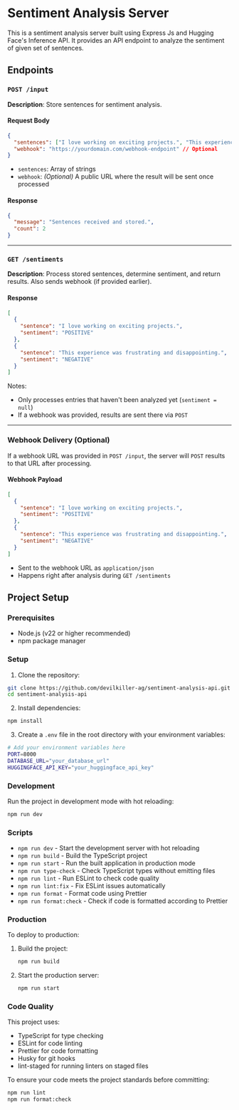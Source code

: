# Sentiment Analysis Server

This is a sentiment analysis server built using Express Js and Hugging Face's Inference API. It provides an API endpoint to analyze the sentiment of given set of sentences.

## Endpoints

### `POST /input`

**Description**: Store sentences for sentiment analysis.

#### Request Body

```json
{
  "sentences": ["I love working on exciting projects.", "This experience was frustrating and disappointing."],
  "webhook": "https://yourdomain.com/webhook-endpoint" // Optional
}
```

- `sentences`: Array of strings
- `webhook`: _(Optional)_ A public URL where the result will be sent once processed

#### Response

```json
{
  "message": "Sentences received and stored.",
  "count": 2
}
```

---

### `GET /sentiments`

**Description**: Process stored sentences, determine sentiment, and return results. Also sends webhook (if provided earlier).

#### Response

```json
[
  {
    "sentence": "I love working on exciting projects.",
    "sentiment": "POSITIVE"
  },
  {
    "sentence": "This experience was frustrating and disappointing.",
    "sentiment": "NEGATIVE"
  }
]
```

Notes:

- Only processes entries that haven't been analyzed yet (`sentiment = null`)
- If a webhook was provided, results are sent there via `POST`

---

### Webhook Delivery (Optional)

If a webhook URL was provided in `POST /input`, the server will `POST` results to that URL after processing.

#### Webhook Payload

```json
[
  {
    "sentence": "I love working on exciting projects.",
    "sentiment": "POSITIVE"
  },
  {
    "sentence": "This experience was frustrating and disappointing.",
    "sentiment": "NEGATIVE"
  }
]
```

- Sent to the webhook URL as `application/json`
- Happens right after analysis during `GET /sentiments`

## Project Setup

### Prerequisites

- Node.js (v22 or higher recommended)
- npm package manager

### Setup

1. Clone the repository:

```bash
git clone https://github.com/devilkiller-ag/sentiment-analysis-api.git
cd sentiment-analysis-api
```

2. Install dependencies:

```bash
npm install
```

3. Create a `.env` file in the root directory with your environment variables:

```bash
# Add your environment variables here
PORT=8000
DATABASE_URL="your_database_url"
HUGGINGFACE_API_KEY="your_huggingface_api_key"
```

### Development

Run the project in development mode with hot reloading:

```bash
npm run dev
```

### Scripts

- `npm run dev` - Start the development server with hot reloading
- `npm run build` - Build the TypeScript project
- `npm run start` - Run the built application in production mode
- `npm run type-check` - Check TypeScript types without emitting files
- `npm run lint` - Run ESLint to check code quality
- `npm run lint:fix` - Fix ESLint issues automatically
- `npm run format` - Format code using Prettier
- `npm run format:check` - Check if code is formatted according to Prettier

### Production

To deploy to production:

1. Build the project:

   ```bash
   npm run build
   ```

2. Start the production server:
   ```bash
   npm run start
   ```

### Code Quality

This project uses:

- TypeScript for type checking
- ESLint for code linting
- Prettier for code formatting
- Husky for git hooks
- lint-staged for running linters on staged files

To ensure your code meets the project standards before committing:

```bash
npm run lint
npm run format:check
```
